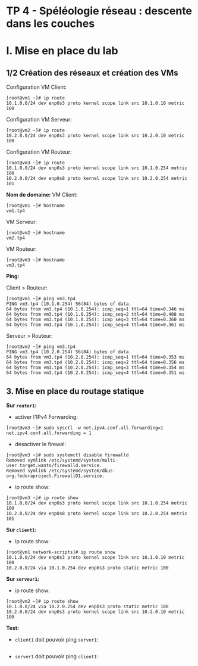 # TP 4 - Spéléologie réseau : descente dans les couches
# I. Mise en place du lab
## 1/2 Création des réseaux et création des VMs
Configuration VM Client:
```
[root@vm1 ~]# ip route
10.1.0.0/24 dev enp0s3 proto kernel scope link src 10.1.0.10 metric 100
```
Configuration VM Serveur:
```
[root@vm2 ~]# ip route
10.2.0.0/24 dev enp0s3 proto kernel scope link src 10.2.0.10 metric 100
```
Configuration VM Routeur:
```
[root@vm3 ~]# ip route
10.1.0.0/24 dev enp0s3 proto kernel scope link src 10.1.0.254 metric 100
10.2.0.0/24 dev enp0s8 proto kernel scope link src 10.2.0.254 metric 101
```

**Nom de domaine:**
VM Client:
```
[root@vm1 ~]# hostname
vm1.tp4
```
VM Serveur:
```
[root@vm2 ~]# hostname
vm2.tp4
```
VM Routeur:
```
[root@vm3 ~]# hostname
vm3.tp4
```

**Ping:**

Client > Routeur:
```
[root@vm1 ~]# ping vm3.tp4
PING vm3.tp4 (10.1.0.254) 56(84) bytes of data.
64 bytes from vm3.tp4 (10.1.0.254): icmp_seq=1 ttl=64 time=0.346 ms
64 bytes from vm3.tp4 (10.1.0.254): icmp_seq=2 ttl=64 time=0.408 ms
64 bytes from vm3.tp4 (10.1.0.254): icmp_seq=3 ttl=64 time=0.360 ms
64 bytes from vm3.tp4 (10.1.0.254): icmp_seq=4 ttl=64 time=0.361 ms
```
Serveur > Routeur:
```
[root@vm2 ~]# ping vm3.tp4
PING vm3.tp4 (10.2.0.254) 56(84) bytes of data.
64 bytes from vm3.tp4 (10.2.0.254): icmp_seq=1 ttl=64 time=0.353 ms
64 bytes from vm3.tp4 (10.2.0.254): icmp_seq=2 ttl=64 time=0.356 ms
64 bytes from vm3.tp4 (10.2.0.254): icmp_seq=3 ttl=64 time=0.354 ms
64 bytes from vm3.tp4 (10.2.0.254): icmp_seq=4 ttl=64 time=0.351 ms
```
## 3. Mise en place du routage statique
**Sur  `router1`:** 
* activer l'IPv4 Forwarding:
```
[root@vm3 ~]# sudo sysctl -w net.ipv4.conf.all.forwarding=1
net.ipv4.conf.all.forwarding = 1
```
* désactiver le firewal:
```
[root@vm3 ~]# sudo systemctl disable firewalld
Removed symlink /etc/systemd/system/multi-user.target.wants/firewalld.service.
Removed symlink /etc/systemd/system/dbus-org.fedoraproject.FirewallD1.service.
```
* ip route show:
```
[root@vm3 ~]# ip route show
10.1.0.0/24 dev enp0s3 proto kernel scope link src 10.1.0.254 metric 100
10.2.0.0/24 dev enp0s8 proto kernel scope link src 10.2.0.254 metric 101
```

**Sur  `client1`:**
* ip route show:
 ```
[root@vm1 network-scripts]# ip route show
10.1.0.0/24 dev enp0s3 proto kernel scope link src 10.1.0.10 metric 100
10.2.0.0/24 via 10.1.0.254 dev enp0s3 proto static metric 100
```

**Sur  `serveur1`:**
* ip route show:
 ```
[root@vm2 ~]# ip route show
10.1.0.0/24 via 10.2.0.254 dev enp0s3 proto static metric 100
10.2.0.0/24 dev enp0s3 proto kernel scope link src 10.2.0.10 metric 100
```

**Test:**
* `client1`  doit pouvoir ping  `server1`:
```

```
* `server1`  doit pouvoir ping  `client1`:
```

```
<!--stackedit_data:
eyJoaXN0b3J5IjpbLTE1OTQ2NDE0MTQsLTMyNjQzMDE2NSwtMT
k2NjcwODg3OSwyMTM2ODA5MjUyLDczMDk5ODExNl19
-->